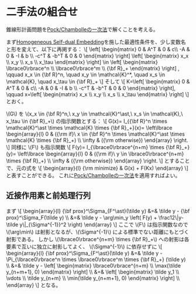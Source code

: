 # 二手法の組合せ

錐線形計画問題を[Pock/Chambolleの一次法](./pock_chambolle.md)で解くことを考える。

まず[Homogeneous Self-dual Embedding](./selfdual_embed.md)を施した最適性条件を、少し変数名と形を変えて、以下に再掲する：
\\[
    \left[ \begin{matrix}
    0 & A^T & 0 & c\\\\
    -A & 0 & -I & b \\\\
    -c^T & -b^T & 0 & 0
    \end{matrix} \right]
    \left[ \begin{matrix}
    x_x \\\\ x_y \\\\ x_s \\\\ x_\tau
    \end{matrix} \right]
    \in
    \left[ \begin{matrix}
    \lbrace0\rbrace^n \\\\ \lbrace0\rbrace^m \\\\ {\bf R}\_+
    \end{matrix} \right]
    , \qquad
    x_x \in {\bf R}^n, \quad
    x_y \in \mathcal{K}^*, \quad
    x_s \in \mathcal{K}, \quad
    x_\tau \in {\bf R}\_+
\\]
そして
\\[
    K=\left[ \begin{matrix}
    0 & A^T & 0 & c\\\\
    -A & 0 & -I & b \\\\
    -c^T & -b^T & 0 & 0
    \end{matrix} \right], \qquad
    x=\left[ \begin{matrix}
    x_x \\\\ x_y \\\\ x_s \\\\ x_\tau
    \end{matrix} \right]
\\]
とおく。

\\(G\\) を \\(x_x \in {\bf R}^n,\ x_y \in \mathcal{K}^\ast,\ x_s \in \mathcal{K},\ x_\tau \in {\bf R}\_+\\) の指示関数とする：
\\[
    G(x)=
    I_{{\bf R}^n \times \mathcal{K}^\ast \times \mathcal{K} \times {\bf R}\_+}(x)=
    \left\lbrace \begin{array}{l}
    0 & ({\rm if}\ x \in {\bf R}^n \times \mathcal{K}^\ast \times \mathcal{K} \times {\bf R}\_+) \\\\
    \infty & ({\rm otherwise})
    \end{array} \right.
\\]
同様に \\(F\\) も指示関数
\\[
    F(y)=
    I_{\lbrace0\rbrace^{n+m} \times {\bf R}\_+}(y)=
    \left\lbrace \begin{array}{l}
    0 & ({\rm if}\ y \in \lbrace0\rbrace^{n+m} \times {\bf R}\_+) \\\\
    \infty & ({\rm otherwise})
    \end{array} \right.
\\]
とすることで、元の式を
\\[
    \begin{array}{l}
    {\rm minimize} & G(x) + F(Kx)
    \end{array}
\\]
と表すことができる。
これに[Pock/Chambolleの一次法](./pock_chambolle.md)を適用すればよい。

## 近接作用素と前処理行列

まず
\\[
    \begin{array}{l}
    {\bf prox}^\Sigma\_{F^\ast}(\tilde y)
    &=& \tilde y - {\bf prox}^\Sigma\_F(\tilde y) \\\\
    &=& \tilde y - \arg\min_y \left( F(y) + \frac12\\|y-\tilde y\\|\_{\Sigma^{-1}}^2 \right)
    \end{array}
\\]
ここで \\(F\\) は指示関数なので \\(\arg\min\\) は射影となるが、\\(\Sigma^{-1}\\) による標準でない距離にもとづく射影である。
しかし \\(\lbrace0\rbrace^{n+m} \times {\bf R}\_+\\) への射影は各要素で互いに独立に射影してよく、
\\(\Sigma^{-1}\\) に依存せずに
\\[
    \begin{array}{l}
    {\bf prox}^\Sigma\_{F^\ast}(\tilde y)
    &=& \tilde y - \Pi_{\lbrace0\rbrace^n \times \lbrace0\rbrace^m \times {\bf R}\_+} (\tilde y) \\\\
    &=& \tilde y - \left[ \begin{matrix}
                   \lbrace0\rbrace^{n+m} \\\\ \max(\tilde y_{n+m+1}, 0)
                   \end{matrix} \right] \\\\
    &=& \left[ \begin{matrix}
        \tilde y_1 \\\\ \vdots \\\\ \tilde y_{n+m} \\\\ \min(\tilde y_{n+m+1}, 0)
        \end{matrix} \right] \\\\
    \end{array}
\\]
となる。

